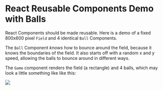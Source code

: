 # React Reusable Components Demo with Balls

React Components should be made reusable. Here is a demo of a fixed 800x600 pixel `Field` and
4 identical `Ball` Components.

The `Ball` Component _knows_ how to bounce around the field, because it knows the boundaries of the
field. It also starts off with a random x and y speed, allowing the balls to bounce around in different
ways.

The `Game` component renders the field (a rectangle) and 4 balls, which may look a little something like
like this:

[![](http://cd.sseu.re/reusable-react-balls-643544-2018-01-01-qvi9n.gif)](http://cd.sseu.re/reusable-react-balls-643544-2018-01-01-qvi9n)